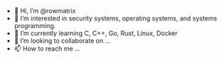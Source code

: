 - 👋 Hi, I’m @rowmatrix
- 👀 I’m interested in security systems, operating systems, and systems programming.
- 🌱 I’m currently learning C, C++, Go, Rust, Linux, Docker
- 💞️ I’m looking to collaborate on ...
- 📫 How to reach me ...

<!---
rowmatrix/rowmatrix is a ✨ special ✨ repository because its `README.md` (this file) appears on your GitHub profile.
You can click the Preview link to take a look at your changes.
--->
